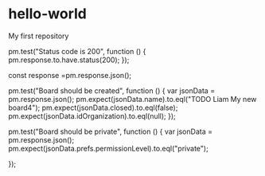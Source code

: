 # hello-world

My first repository

pm.test("Status code is 200", function () {
    pm.response.to.have.status(200);
});

const response =pm.response.json();

pm.test("Board should be created", function () {
    var jsonData = pm.response.json();
    pm.expect(jsonData.name).to.eql("TODO Liam My new board4");
    pm.expect(jsonData.closed).to.eql(false);
    pm.expect(jsonData.idOrganization).to.eql(null);
});

pm.test("Board should be private", function () {
    var jsonData = pm.response.json();
    pm.expect(jsonData.prefs.permissionLevel).to.eql("private");

});
